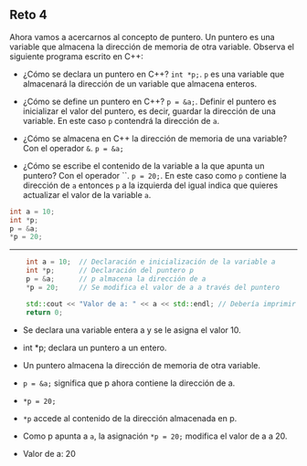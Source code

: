 Reto 4
---
Ahora vamos a acercarnos al concepto de puntero. Un puntero es una variable que almacena la dirección de memoria de otra variable. Observa el siguiente programa escrito en C++:

- ¿Cómo se declara un puntero en C++? `int *p;`. `p` es una variable que almacenará la dirección de un variable que almacena enteros.

- ¿Cómo se define un puntero en C++? `p = &a;`. Definir el puntero es inicializar el valor del puntero, es decir, guardar la dirección de una variable. En este caso `p` contendrá la dirección de `a`.

- ¿Cómo se almacena en C++ la dirección de memoria de una variable? Con el operador `&`. `p = &a;`

- ¿Cómo se escribe el contenido de la variable a la que apunta un puntero? Con el operador ``. `p = 20;`. En este caso como `p` contiene la dirección de `a` entonces `p` a la izquierda del igual indica que quieres actualizar el valor de la variable `a`.

 ```cpp
int a = 10;
int *p;
p = &a;
*p = 20;
```
---
```cpp
    int a = 10;  // Declaración e inicialización de la variable a
    int *p;      // Declaración del puntero p
    p = &a;      // p almacena la dirección de a
    *p = 20;     // Se modifica el valor de a a través del puntero

    std::cout << "Valor de a: " << a << std::endl; // Debería imprimir 20
    return 0;
```
- Se declara una variable entera a y se le asigna el valor 10.

- int *p; declara un puntero a un entero.
- Un puntero almacena la dirección de memoria de otra variable.

- `p = &a;` significa que p ahora contiene la dirección de a.

- `*p = 20;`
- `*p` accede al contenido de la dirección almacenada en p. 
- Como p apunta a `a`, la asignación `*p = 20;` modifica el valor de a a 20.

- Valor de a: 20
